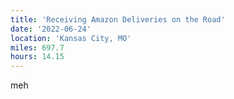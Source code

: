 ```yaml
---
title: 'Receiving Amazon Deliveries on the Road'
date: '2022-06-24'
location: 'Kansas City, MO'
miles: 697.7
hours: 14.15
---
```


meh
